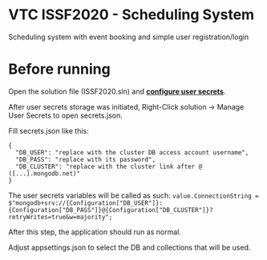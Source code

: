 # VTC ISSF2020 - Scheduling System
Scheduling system with event booking and simple user registration/login

# Before running
Open the solution file (ISSF2020.sln) and **[configure user secrets](https://docs.microsoft.com/en-us/aspnet/core/security/app-secrets?view=aspnetcore-3.1&tabs=windows#secret-manager)**.

After user secrets storage was initiated, Right-Click solution -> Manage User Secrets to open secrets.json.

Fill secrets.json like this:
```
{
  "DB_USER": "replace with the cluster DB access account username",
  "DB_PASS": "replace with its password",
  "DB_CLUSTER": "replace with the cluster link after @ ([...].mongodb.net)" 
}
```

The user secrets variables will be called as such:
`value.ConnectionString = $"mongodb+srv://{Configuration["DB_USER"]}:{Configuration["DB_PASS"]}@{Configuration["DB_CLUSTER"]}?retryWrites=true&w=majority";`

After this step, the application should run as normal.

Adjust appsettings.json to select the DB and collections that will be used. 
